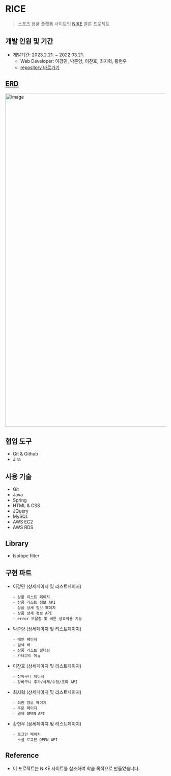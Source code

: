 # RICE


>  스포츠 용품 플랫폼 사이트인 [NIKE](https://nike.com) 클론 프로젝트


## 개발 인원 및 기간

+ 개발기간: 2023.2.21. ~ 2022.03.21.
	+ Web Developer: 이강민, 박준양, 이찬호, 최지혁, 황현우
  +  [repository 바로가기](https://github.com/EZEN-backend/RICE)
	


## [ERD](https://dbdiagram.io/d/Rice-Project-63d91744296d97641d7d5fb2)

<img width="1043" alt="image" src="https://github.com/kangil2/studylightning/assets/87291926/d3acbbe4-12c2-4fe7-82c1-5a3544b30d47">


## 협업 도구

+ Git & Github
+ Jira


## 사용 기술

+ Git
+ Java
+ Spring
+ HTML & CSS
+ JQuery
+ MySQL
+ AWS EC2
+ AWS RDS


## Library

+ Isotope filter


## **구현 파트**

- 이강민 (상세페이지 및 리스트페이지)
  ```
  - 상품 리스트 페이지
  - 상품 리스트 정보 API
  - 상품 상세 정보 페이지
  - 상품 상세 정보 API
  - error 모달창 및 버튼 상호작용 기능
  ```

- 박준양 (상세페이지 및 리스트페이지)
  ```
  - 메인 페이지
  - 검색 바
  - 상품 리스트 필터링
  - 카테고리 메뉴
  ```

- 이찬호 (상세페이지 및 리스트페이지)
  ```
  - 장바구니 페이지
  - 장바구니 추가/삭제/수정/조회 API
  ```

- 최지혁 (상세페이지 및 리스트페이지)
  ```
  - 회원 정보 페이지
  - 주문 페이지
  - 결제 OPEN API
  ```

- 황현우 (상세페이지 및 리스트페이지)
  ```
  - 로그인 페이지
  - 소셜 로그인 OPEN API
  ```


## Reference

+ 이 프로젝트는 NIKE 사이트를 참조하여 학습 목적으로 만들었습니다.


